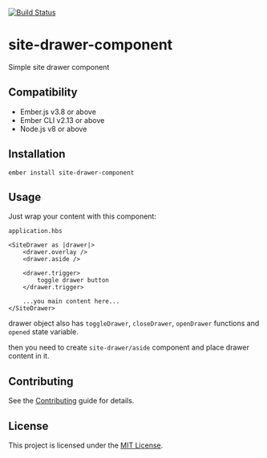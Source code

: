 [![Build Status](https://travis-ci.org/ollar/site-drawer-component.svg?branch=master)](https://travis-ci.org/ollar/site-drawer-component)

site-drawer-component
==============================================================================

Simple site drawer component


Compatibility
------------------------------------------------------------------------------

* Ember.js v3.8 or above
* Ember CLI v2.13 or above
* Node.js v8 or above


Installation
------------------------------------------------------------------------------

```
ember install site-drawer-component
```


Usage
------------------------------------------------------------------------------

Just wrap your content with this component:

`application.hbs`


```
<SiteDrawer as |drawer|>
    <drawer.overlay />
    <drawer.aside />

    <drawer.trigger>
        toggle drawer button
    </drawer.trigger>

    ...you main content here...
</SiteDrawer>
```

drawer object also has `toggleDrawer`, `closeDrawer`, `openDrawer` functions and `opened` state variable.

then you need to create `site-drawer/aside` component and place drawer content in it.

Contributing
------------------------------------------------------------------------------

See the [Contributing](CONTRIBUTING.md) guide for details.


License
------------------------------------------------------------------------------

This project is licensed under the [MIT License](LICENSE.md).
